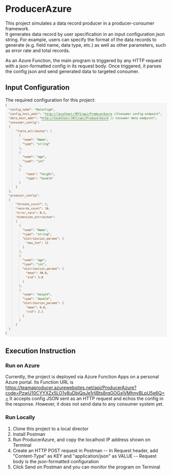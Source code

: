 # ProducerAzure
This project simulates a data record producer in a producer-consumer framework.  
It generates data record by user specification in an input configuration json string.
For example, users can specify the format of the data records to generate (e.g. field name, data type, etc.) as well as other parameters, such as error rate and total records.

As an Azure Function, the main program is triggered by any HTTP request with a json-formatted config in its request body. Once triggered, it parses the config json and send generated data to targeted consumer.


## Input Configuration
The required configuration for this project:
![alt text](https://github.com/XinchengTan/ProducerAzureFunction/blob/master/Misc/FullConfig_example.png)


## Execution Instruction

### Run on Azure
Currently, the project is deployed via Azure Function Apps on a personal Azure portal.
Its Function URL is https://teamaproducer.azurewebsites.net/api/ProducerAzure?code=PzwU10CYYXZx5LO1v8uDbjQqJe1rljBts8rqGOGxlVMhnyBLpU5e6Q==
It accepts config JSON sent as an HTTP request and echos the config in the response. However, it does not send data to any consumer system yet.


### Run Locally
1. Clone this project to a local director
2. Install Postman
3. Run ProducerAzure, and copy the localhost IP address shown on Terminal
4. Create an HTTP POST request in Postman
   -- In Request header, add "Content-Type" as KEY and "application/json" as VALUE
   -- Request body is the json-formatted configuration
5. Click Send on Postman and you can monitor the program on Terminal
